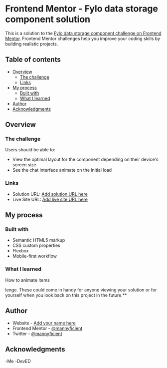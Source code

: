 # Frontend Mentor - Fylo data storage component solution

This is a solution to the [Fylo data storage component challenge on Frontend Mentor](https://www.frontendmentor.io/challenges/fylo-data-storage-component-1dZPRbV5n). Frontend Mentor challenges help you improve your coding skills by building realistic projects.

## Table of contents

- [Overview](#overview)
  - [The challenge](#the-challenge)
  - [Links](#links)
- [My process](#my-process)
  - [Built with](#built-with)
  - [What I learned](#what-i-learned)
- [Author](#author)
- [Acknowledgments](#acknowledgments)

## Overview

### The challenge

Users should be able to:

- View the optimal layout for the component depending on their device's screen size
- See the chat interface animate on the initial load

### Links

- Solution URL: [Add solution URL here](https://your-solution-url.com)
- Live Site URL: [Add live site URL here](https://your-live-site-url.com)

## My process

### Built with

- Semantic HTML5 markup
- CSS custom properties
- Flexbox
- Mobile-first workflow

### What I learned

How to animate items

lenge. These could come in handy for anyone viewing your solution or for yourself when you look back on this project in the future.\*\*

## Author

- Website - [Add your name here](https://www.your-site.com)
- Frontend Mentor - [@mannyficient](https://www.frontendmentor.io/profile/mannyficient)
- Twitter - [@mannyficient](https://www.twitter.com/Mannyficient)

## Acknowledgments

-Me
-DevED
